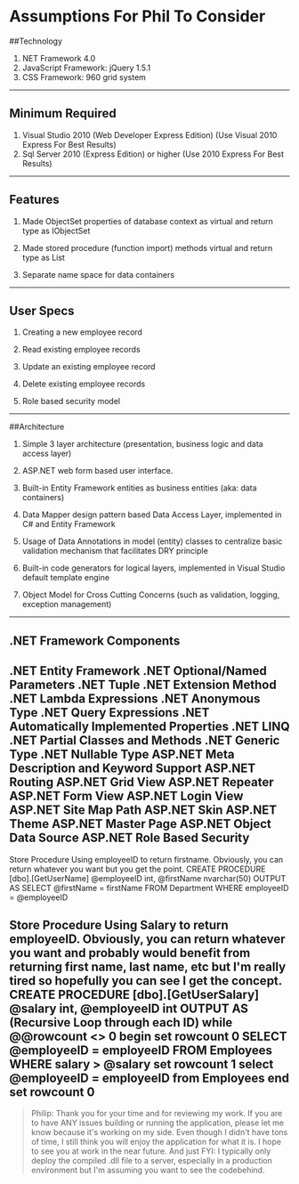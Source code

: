 # Assumptions For Phil To Consider

##Technology

1. NET Framework 4.0
2. JavaScript Framework: jQuery 1.5.1
3. CSS Framework: 960 grid system

- - -
## Minimum Required

1. Visual Studio 2010 (Web Developer Express Edition) (Use Visual 2010 Express For Best Results)
2. Sql Server 2010 (Express Edition) or higher (Use 2010 Express For Best Results)

- - -
## Features

1. Made ObjectSet properties of database context as virtual and return type as IObjectSet 

2. Made stored procedure (function import) methods virtual and return type as List<Entity>

3. Separate name space for data containers

- - -
## User Specs

1. Creating a new employee record

2. Read existing employee records

3. Update an existing employee record

4. Delete existing employee records

5. Role based security model

- - -
##Architecture

1. Simple 3 layer architecture (presentation, business logic and data access layer)

2. ASP.NET web form based user interface.

3. Built-in Entity Framework entities as business entities (aka: data containers)

4. Data Mapper design pattern based Data Access Layer, implemented in C# and Entity Framework

5. Usage of Data Annotations in model (entity) classes to centralize basic validation mechanism that facilitates DRY principle

6. Built-in code generators for logical layers, implemented in Visual Studio default template engine

7. Object Model for Cross Cutting Concerns (such as validation, logging, exception management)

- - -
## .NET Framework Components

.NET Entity Framework
.NET Optional/Named Parameters
.NET Tuple
.NET Extension Method
.NET Lambda Expressions
.NET Anonymous Type
.NET Query Expressions
.NET Automatically Implemented Properties
.NET LINQ
.NET Partial Classes and Methods
.NET Generic Type
.NET Nullable Type
ASP.NET Meta Description and Keyword Support
ASP.NET Routing
ASP.NET Grid View
ASP.NET Repeater
ASP.NET Form View
ASP.NET Login View
ASP.NET Site Map Path
ASP.NET Skin
ASP.NET Theme
ASP.NET Master Page
ASP.NET Object Data Source
ASP.NET Role Based Security
---



Store Procedure Using employeeID to return firstname. Obviously, you can return whatever you want but you get the point.
CREATE PROCEDURE [dbo].[GetUserName]
      @employeeID int,
      @firstName nvarchar(50) OUTPUT
      AS
      SELECT @firstName = firstName FROM Department
      WHERE employeeID = @employeeID

Store Procedure Using Salary to return employeeID. Obviously, you can return whatever you want and probably would benefit from returning first name, last name, etc but I'm really tired so hopefully you can see I get the concept.
CREATE PROCEDURE [dbo].[GetUserSalary]
      @salary int,
      @employeeID int OUTPUT
      AS
      (Recursive Loop through each ID)
      while @@rowcount <> 0
      begin
      set rowcount 0
      SELECT @employeeID = employeeID FROM Employees
      WHERE salary > @salary
      set rowcount 1
      select @employeeID = employeeID from Employees
      end
      set rowcount 0
---

> Philip: Thank you for your time and for reviewing my work. If you are to have ANY issues building or running the application, please let me know because it's working on my side. Even though I didn't have tons of time, I still think you will enjoy the application for what it is. I hope to see you at work in the near future. And just FYI: I typically only deploy the compiled .dll file to a server, especially in a production environment but I'm assuming you want to see the codebehind.